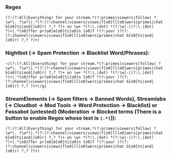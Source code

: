 ### Regex
`(?:(?:All|Everything) for your stream.*(?:primes|viewers|follow| ?\w*\. ?\w*)|.*(?:(?:channel|viewers|views|f[o0]ll[o0]wers|primes|chat b[o0]ts|and|[o0]r) ?,? ?)+ on \w+ *(?:\.|dot) *(?:\w|-|(?:\.|dot) ?)+|.*[o0]ffer pr[o0]m[o0]ti[o0]n [o0]f *(?:your )?(?:(?:channel|viewers|views|f[o0]ll[o0]wers|primes|chat b[o0]ts|and|[o0]r) ?,? ?)+)`

### Nightbot (-> Spam Protection -> Blacklist Word/Phrases):
`~/(?:(?:All|Everything) for your stream.*(?:primes|viewers|follow| ?\w*\. ?\w*)|.*(?:(?:channel|viewers|views|f[o0]ll[o0]wers|primes|chat b[o0]ts|and|[o0]r) ?,? ?)+ on \w+ *(?:\.|dot) *(?:\w|-|(?:\.|dot) ?)+|.*[o0]ffer pr[o0]m[o0]ti[o0]n [o0]f *(?:your )?(?:(?:channel|viewers|views|f[o0]ll[o0]wers|primes|chat b[o0]ts|and|[o0]r) ?,? ?)+)/gi`

### StreamElements (-> Spam filters -> Banned Words), Streamlabs (-> Cloudbot -> Mod Tools -> Word Protection -> Blacklist) or Fossabot (untested) (Moderation -> Blocked terms (There is a button to enable Regex whose text is `(.*)`)):
`(?:(?:All|Everything) for your stream.*(?:primes|viewers|follow| ?\w*\. ?\w*)|.*(?:(?:channel|viewers|views|f[o0]ll[o0]wers|primes|chat b[o0]ts|and|[o0]r) ?,? ?)+ on \w+ *(?:\.|dot) *(?:\w|-|(?:\.|dot) ?)+|.*[o0]ffer pr[o0]m[o0]ti[o0]n [o0]f *(?:your )?(?:(?:channel|viewers|views|f[o0]ll[o0]wers|primes|chat b[o0]ts|and|[o0]r) ?,? ?)+)`
